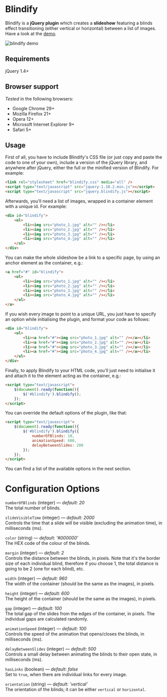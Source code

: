 # Blindify

Blindify is a **jQuery plugin** which creates a **slideshow** featuring a blinds effect transitioning (either vertical or horizontal) between a list of images. Have a look at the [demo](http://burnmind.com/demos/blindify).

![blindify demo](https://raw.github.com/stathisg/blindify/master/demos/blindify-demo.gif)

## Requirements

jQuery 1.4+

## Browser support

*Tested* in the following browsers:

* Google Chrome 29+
* Mozilla Firefox 21+
* Opera 12+
* Microsoft Internet Explorer 9+
* Safari 5+

## Usage

First of all, you have to include Blindify's CSS file (or just copy and paste the code to one of your own), include a version of the jQuery library, and anywhere after jQuery, either the full or the minified version of Blindify. For example:

```html
<link rel="stylesheet" href="blindify.css" media="all" />
<script type="text/javascript" src="jquery-1.10.2.min.js"></script>
<script type="text/javascript" src="jquery.blindify.js"></script>
```

Afterwards, you'll need a list of images, wrapped in a container element with a unique id. For example:

```html
<div id="blindify">
    <ul>
        <li><img src="photo_1.jpg" alt="" /></li>
        <li><img src="photo_2.jpg" alt="" /></li>
        <li><img src="photo_3.jpg" alt="" /></li>
        <li><img src="photo_4.jpg" alt="" /></li>
    </ul>
</div>
```

You can make the whole slideshow be a link to a specific page, by using an anchor element as the container, e.g.:

```html
<a href="#" id="blindify">
    <ul>
        <li><img src="photo_1.jpg" alt="" /></li>
        <li><img src="photo_2.jpg" alt="" /></li>
        <li><img src="photo_3.jpg" alt="" /></li>
        <li><img src="photo_4.jpg" alt="" /></li>
    </ul>
</a>
```

If you wish every image to point to a unique URL, you just have to specify an option while initialising the plugin, and format your code as follows:

```html
<div id="blindify">
    <ul>
        <li><a href="#"><img src="photo_1.jpg" alt="" /></a></li>
        <li><a href="#"><img src="photo_2.jpg" alt="" /></a></li>
        <li><a href="#"><img src="photo_3.jpg" alt="" /></a></li>
        <li><a href="#"><img src="photo_4.jpg" alt="" /></a></li>
    </ul>
</div>
```

Finally, to apply Blindify to your HTML code, you'll just need to initialise it and attach it to the element acting as the container, e.g.:

```html
<script type="text/javascript">
    $(document).ready(function(){
        $('#blindify').blindify();
    });
</script>
```

You can override the default options of the plugin, like that:

```html
<script type="text/javascript">
    $(document).ready(function(){
        $('#blindify').blindify({
            numberOfBlinds: 10,
            animationSpeed: 600,
            delayBetweenSlides: 200
        });
    });
</script>
```

You can find a list of the available options in the next section.

# Configuration Options

`numberOfBlinds` (integer) — *default: 20*  
The total number of blinds.

`slideVisibleTime` (integer) — *default: 2000*  
Controls the time that a slide will be visible (excluding the animation time), in milliseconds (ms).

`color` (string) — *default: '#000000'*  
The HEX code of the colour of the blinds.

`margin` (integer) — *default: 2*  
Controls the distance between the blinds, in pixels. Note that it's the border size of each individual blind, therefore if you choose 1, the total distance is going to be 2 (one for each blind), etc.

`width` (integer) — *default: 960*  
The width of the container (should be the same as the images), in pixels.

`height` (integer) — *default: 600*  
The height of the container (should be the same as the images), in pixels.

`gap` (integer) — *default: 100*  
The total gap of the slides from the edges of the container, in pixels. The individual gaps are calculated randomly.

`animationSpeed` (integer) — *default: 100*  
Controls the speed of the animation that opens/closes the blinds, in milliseconds (ms).

`delayBetweenSlides` (integer) — *default: 500*  
Controls a small delay between animating the blinds to their open state, in milliseconds (ms).

`hasLinks` (boolean) — *default: false*  
Set to `true`, when there are individual links for every image.

`orientation` (string) — *default: 'vertical'*  
The orientation of the blinds; it can be either `vertical` or `horizontal`.